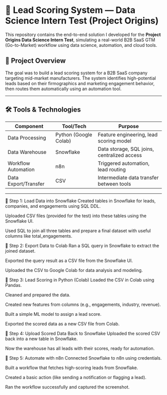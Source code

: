 # 🎯 Lead Scoring System — Data Science Intern Test (Project Origins)

This repository contains the end-to-end solution I developed for the **Project Origins Data Science Intern Test**, simulating a real-world B2B SaaS GTM (Go-to-Market) workflow using data science, automation, and cloud tools.

## 🚀 Project Overview

The goal was to build a lead scoring system for a B2B SaaS company targeting mid-market manufacturers. The system identifies high-potential leads based on their firmographics and marketing engagement behavior, then routes them automatically using an automation tool.

---

## 🛠️ Tools & Technologies

| Component             | Tool/Tech               | Purpose                                     |
|----------------------|------------------------|---------------------------------------------|
| Data Processing       | Python (Google Colab)   | Feature engineering, lead scoring model     |
| Data Warehouse        | Snowflake               | Data storage, SQL joins, centralized access |
| Workflow Automation   | n8n                     | Triggered automation, lead routing          |
| Data Export/Transfer  | CSV                     | Intermediate data transfer between tools    |

---

🔹 Step 1: Load Data into Snowflake
Created tables in Snowflake for leads, companies, and engagements using SQL DDL.

Uploaded CSV files (provided for the test) into these tables using the Snowflake UI.

Used SQL to join all three tables and prepare a final dataset with useful columns like total_engagements.

🔹 Step 2: Export Data to Colab
Ran a SQL query in Snowflake to extract the joined dataset.

Exported the query result as a CSV file from the Snowflake UI.

Uploaded the CSV to Google Colab for data analysis and modeling.

🔹 Step 3: Lead Scoring in Python (Colab)
Loaded the CSV in Colab using Pandas.

Cleaned and prepared the data.

Created new features from columns (e.g., engagements, industry, revenue).

Built a simple ML model to assign a lead score.

Exported the scored data as a new CSV file from Colab.

🔹 Step 4: Upload Scored Data Back to Snowflake
Uploaded the scored CSV back into a new table in Snowflake.

Now the warehouse has all leads with their scores, ready for automation.

🔹 Step 5: Automate with n8n
Connected Snowflake to n8n using credentials.

Built a workflow that fetches high-scoring leads from Snowflake.

Created a basic action (like sending a notification or flagging a lead).

Ran the workflow successfully and captured the screenshot.
